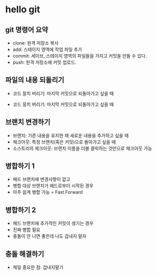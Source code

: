 # hello git

## git 명령어 요약

- clone: 원격 저장소 복사
- add: 스테이지 영역에 작업 파일 추가
- commit: 세이브, 스테이지 영역의 파일들을 가지고 커밋을 만들 수 있다.
- push:  원격 저장소에 커밋 업로드. 

## 파일의 내용 되돌리기

- 코드 뭉치 버리기: 마지막 커밋으로 되돌아가고 싶을 때

- 코드 뭉치 버리기: 마지막 커밋으로 되돌아가고 싶을 때

## 브랜치 변경하기

- 브랜치: 기존 내용을 유지한 채 새로운 내용을 추가하고 싶을 때
- 체크아웃: 특정 브랜치(혹은 커밋)으로 돌아가고 싶을 때
- 소스트리의 체크아웃: 브랜치 이름을 더블 클릭하는 것만으로 체크아웃 가능

## 병합하기 1

- 헤드 브랜치에 변경사항이 없고
- 병합 대상 브랜치가 헤드로부터 시작된 경우
- 아주 쉽게 병합 가능 = Fast Forward

## 병합하기 2

- 헤드 브랜치에 추가적인 커밋이 생기는 경우 
- 진짜 병합 필요
- 충돌이 안 나면 좋은데 나도 겁내지 말자

## 충돌 해결하기

- 제일 중요한 점: 겁내지말기
